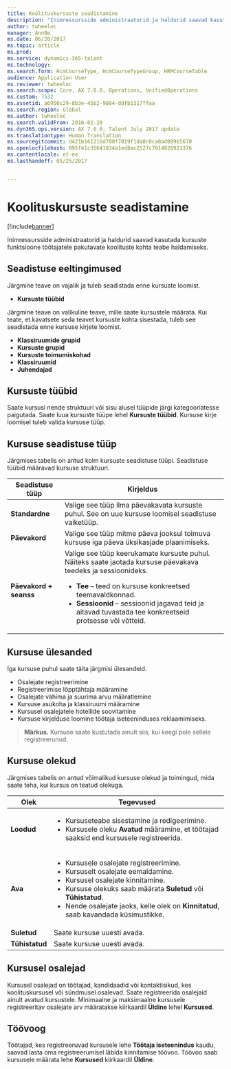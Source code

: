 ```yaml
---
title: Koolituskursuste seadistamine
description: "Inimressursside administraatorid ja haldurid saavad kasutada kursuste funktsioone töötajatele pakutavate koolituste kohta teabe haldamiseks."
author: twheeloc
manager: AnnBe
ms.date: 06/20/2017
ms.topic: article
ms.prod: 
ms.service: dynamics-365-talent
ms.technology: 
ms.search.form: HcmCourseType, HcmCourseTypeGroup, HRMCourseTable
audience: Application User
ms.reviewer: twheeloc
ms.search.scope: Core, AX 7.0.0, Operations, UnifiedOperations
ms.custom: 7532
ms.assetid: a6950c29-8b3e-45b2-9084-ddfb1317ffaa
ms.search.region: Global
ms.author: twheeloc
ms.search.validFrom: 2016-02-28
ms.dyn365.ops.version: AX 7.0.0, Talent July 2017 update
ms.translationtype: Human Translation
ms.sourcegitcommit: d421b161216d700f7819f1da8c0ca8ad089b5670
ms.openlocfilehash: 095f41c35641834a1ed8ac2527c7014826921376
ms.contentlocale: et-ee
ms.lasthandoff: 05/25/2017


---
```


# <a name="set-up-training-courses"></a>Koolituskursuste seadistamine

[!include[banner](includes/banner.md)]


Inimressursside administraatorid ja haldurid saavad kasutada kursuste funktsioone töötajatele pakutavate koolituste kohta teabe haldamiseks.

 <a name="set-up-prerequisites"></a> Seadistuse eeltingimused
---------------------

Järgmine teave on vajalik ja tuleb seadistada enne kursuste loomist.
-   **Kursuste tüübid**

Järgmine teave on valikuline teave, mille saate kursustele määrata. Kui teate, et kavatsete seda teavet kursuste kohta sisestada, tuleb see seadistada enne kursuse kirjete loomist.
-   **Klassiruumide grupid**
-   **Kursuste grupid**
-   **Kursuste toimumiskohad**
-   **Klassiruumid**
-   **Juhendajad**

## <a name="course-types"></a>Kursuste tüübid
Saate kursusi nende struktuuri või sisu alusel tüüpide järgi kategooriatesse paigutada. Saate luua kursuste tüüpe lehel **Kursuste tüübid**. Kursuse kirje loomisel tuleb valida kursuse tüüp.

## <a name="course-setup-type"></a>Kursuse seadistuse tüüp
Järgmises tabelis on antud kolm kursuste seadistuse tüüpi. Seadistuse tüübid määravad kursuse struktuuri.

<table>
<thead>
<tr class="header">
<th>Seadistuse tüüp</th>
<th>Kirjeldus</th>
</tr>
</thead>
<tbody>
<tr class="odd">
<td><strong>Standardne</strong></td>
<td>Valige see tüüp ilma päevakavata kursuste puhul. See on uue kursuse loomisel seadistuse vaiketüüp.</td>
</tr>
<tr class="even">
<td><strong>Päevakord</strong></td>
<td>Valige see tüüp mitme päeva jooksul toimuva kursuse iga päeva üksikasjade plaanimiseks.</td>
</tr>
<tr class="odd">
<td><strong>Päevakord + seanss</strong></td>
<td>Valige see tüüp keerukamate kursuste puhul. Näiteks saate jaotada kursuse päevakava teedeks ja sessioonideks.
<ul>
<li><strong>Tee</strong> – teed on kursuse konkreetsed teemavaldkonnad.</li>
<li><strong>Sessioonid</strong> – sessioonid jagavad teid ja aitavad tuvastada tee konkreetseid protsesse või võtteid.</li>
</ul></td>
</tr>
</tbody>
</table>

## <a name="course-tasks"></a>Kursuse ülesanded
Iga kursuse puhul saate täita järgmisi ülesandeid.
-   Osalejate registreerimine
-   Registreerimise lõpptähtaja määramine
-   Osalejate vähima ja suurima arvu määratlemine
-   Kursuse asukoha ja klassiruumi määramine
-   Kursusel osalejatele hotellide soovitamine
-   Kursuse kirjelduse loomine töötaja iseteeninduses reklaamimiseks.

  >**Märkus.** Kursuse saate kustutada ainult siis, kui keegi pole sellele registreerunud. 
    
## <a name="course-statuses"></a>Kursuse olekud
Järgmises tabelis on antud võimalikud kursuse olekud ja toimingud, mida saate teha, kui kursus on teatud olekuga.

<table>
<thead>
<tr class="header">
<th>Olek</th>
<th>Tegevused</th>
</tr>
</thead>
<tbody>
<tr class="odd">
<td><strong>Loodud</strong></td>
<td><ul>
<li>Kursuseteabe sisestamine ja redigeerimine.</li>
<li>Kursusele oleku <strong>Avatud</strong> määramine, et töötajad saaksid end kursusele registreerida.</li>
</ul></td>
</tr>
<tr class="even">
<td><strong>Ava</strong></td>
<td><ul>
<li>Kursusele osalejate registreerimine.</li>
<li>Kursuselt osalejate eemaldamine.</li>
<li>Kursusel osalejate kinnitamine.</li>
<li>Kursuse olekuks saab määrata<strong> Suletud</strong> või <strong>Tühistatud</strong>.</li>
<li>Nende osalejate jaoks, kelle olek on <strong>Kinnitatud</strong>, saab kavandada küsimustikke.</li>
</ul></td>
</tr>
<tr class="odd">
<td><strong>Suletud</strong></td>
<td>Saate kursuse uuesti avada.</td>
</tr>
<tr class="even">
<td><strong>Tühistatud</strong></td>
<td>Saate kursuse uuesti avada.</td>
</tr>
</tbody>
</table>

## <a name="course-participants"></a>Kursusel osalejad
Kursusel osalejad on töötajad, kandidaadid või kontaktisikud, kes koolituskursusel või sündmusel osalevad. Saate registreerida osalejaid ainult avatud kursustele. Minimaalne ja maksimaalne kursusele registreeritav osalejate arv määratakse kiirkaardil **Üldine** lehel **Kursused**.

<a name="workflow"></a>Töövoog
--------

Töötajad, kes registreeruvad kursusele lehe **Töötaja iseteenindus** kaudu, saavad lasta oma registreerumisel läbida kinnitamise töövoo.  Töövoo saab kursusele määrata lehe **Kursused** kiirkaardil **Üldine**.







